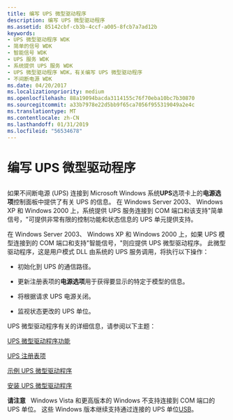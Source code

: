 ```yaml
---
title: 编写 UPS 微型驱动程序
description: 编写 UPS 微型驱动程序
ms.assetid: 85142cbf-cb3b-4ccf-a005-8fcb7a7ad12b
keywords:
- UPS 微型驱动程序 WDK
- 简单的信号 WDK
- 智能信号 WDK
- UPS 服务 WDK
- 系统提供 UPS 服务 WDK
- UPS 微型驱动程序 WDK，有关编写 UPS 微型驱动程序
- 不间断电源 WDK
ms.date: 04/20/2017
ms.localizationpriority: medium
ms.openlocfilehash: 88a19094bacda3114155c76f70eba10bc7b30870
ms.sourcegitcommit: a33b7978e22d5bb9f65ca7056f955319049a2e4c
ms.translationtype: MT
ms.contentlocale: zh-CN
ms.lasthandoff: 01/31/2019
ms.locfileid: "56534678"
---
```

# <a name="writing-ups-minidrivers"></a>编写 UPS 微型驱动程序


## <span id="ddk_writing_ups_minidrivers_kg"></span><span id="DDK_WRITING_UPS_MINIDRIVERS_KG"></span>


如果不间断电源 (UPS) 连接到 Microsoft Windows 系统**UPS**选项卡上的**电源选项**控制面板中提供了有关 UPS 的信息。 在 Windows Server 2003、 Windows XP 和 Windows 2000 上，系统提供 UPS 服务连接到 COM 端口和该支持"简单信号，"可提供非常有限的控制功能和状态信息的 UPS 单元提供支持。

在 Windows Server 2003、 Windows XP 和 Windows 2000 上，如果 UPS 模型连接到的 COM 端口和支持"智能信号，"则应提供 UPS 微型驱动程序。 此微型驱动程序，这是用户模式 DLL 由系统的 UPS 服务调用，将执行以下操作：

-   初始化到 UPS 的通信路径。

-   更新注册表项的**电源选项**用于获得要显示的特定于模型的信息。

-   将根据请求 UPS 电源关闭。

-   监视状态更改的 UPS 单位。

UPS 微型驱动程序有关的详细信息，请参阅以下主题：

[UPS 微型驱动程序功能](ups-minidriver-functionality.md)

[UPS 注册表项](ups-registry-entries.md)

[示例 UPS 微型驱动程序](sample-ups-minidriver.md)

[安装 UPS 微型驱动程序](installing-ups-minidrivers.md)

**请注意**   Windows Vista 和更高版本的 Windows 不支持连接到 COM 端口的 UPS 单位。 这些 Windows 版本继续支持通过连接的 UPS 单位[USB](https://msdn.microsoft.com/library/windows/hardware/ff538930)。

 

 

 





